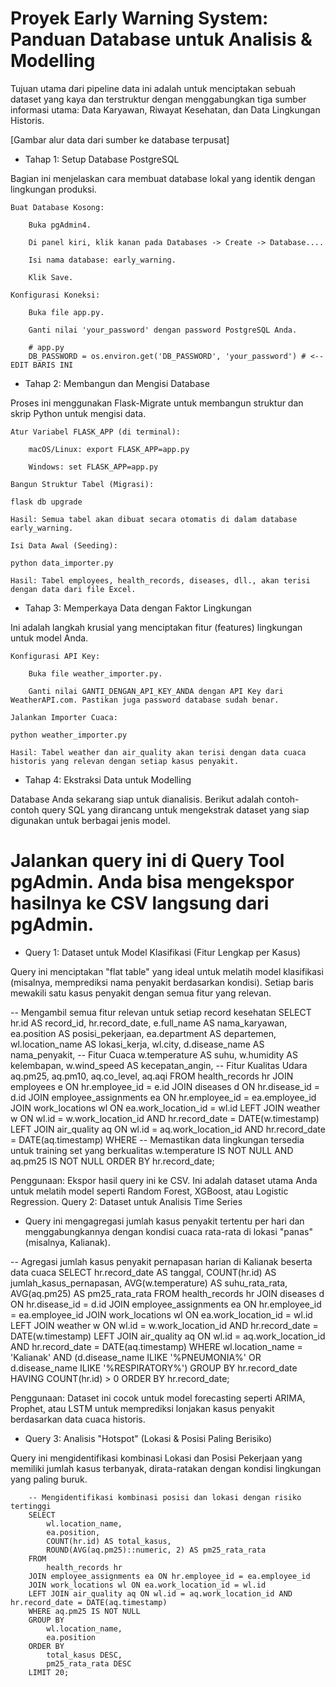 # Proyek Early Warning System: Panduan Database untuk Analisis & Modelling

Tujuan utama dari pipeline data ini adalah untuk menciptakan sebuah dataset yang kaya dan terstruktur dengan menggabungkan tiga sumber informasi utama: Data Karyawan, Riwayat Kesehatan, dan Data Lingkungan Historis.

[Gambar alur data dari sumber ke database terpusat]
* Tahap 1: Setup Database PostgreSQL

Bagian ini menjelaskan cara membuat database lokal yang identik dengan lingkungan produksi.

    Buat Database Kosong:

        Buka pgAdmin4.

        Di panel kiri, klik kanan pada Databases -> Create -> Database....

        Isi nama database: early_warning.

        Klik Save.

    Konfigurasi Koneksi:

        Buka file app.py.

        Ganti nilai 'your_password' dengan password PostgreSQL Anda.

        # app.py
        DB_PASSWORD = os.environ.get('DB_PASSWORD', 'your_password') # <-- EDIT BARIS INI

* Tahap 2: Membangun dan Mengisi Database

Proses ini menggunakan Flask-Migrate untuk membangun struktur dan skrip Python untuk mengisi data.

    Atur Variabel FLASK_APP (di terminal):

        macOS/Linux: export FLASK_APP=app.py

        Windows: set FLASK_APP=app.py

    Bangun Struktur Tabel (Migrasi):

    flask db upgrade

    Hasil: Semua tabel akan dibuat secara otomatis di dalam database early_warning.

    Isi Data Awal (Seeding):

    python data_importer.py

    Hasil: Tabel employees, health_records, diseases, dll., akan terisi dengan data dari file Excel.

* Tahap 3: Memperkaya Data dengan Faktor Lingkungan

Ini adalah langkah krusial yang menciptakan fitur (features) lingkungan untuk model Anda.

    Konfigurasi API Key:

        Buka file weather_importer.py.

        Ganti nilai GANTI_DENGAN_API_KEY_ANDA dengan API Key dari WeatherAPI.com. Pastikan juga password database sudah benar.

    Jalankan Importer Cuaca:

    python weather_importer.py

    Hasil: Tabel weather dan air_quality akan terisi dengan data cuaca historis yang relevan dengan setiap kasus penyakit.

* Tahap 4: Ekstraksi Data untuk Modelling

Database Anda sekarang siap untuk dianalisis. Berikut adalah contoh-contoh query SQL yang dirancang untuk mengekstrak dataset yang siap digunakan untuk berbagai jenis model.

# Jalankan query ini di Query Tool pgAdmin. Anda bisa mengekspor hasilnya ke CSV langsung dari pgAdmin.
* Query 1: Dataset untuk Model Klasifikasi (Fitur Lengkap per Kasus)

Query ini menciptakan "flat table" yang ideal untuk melatih model klasifikasi (misalnya, memprediksi nama penyakit berdasarkan kondisi). Setiap baris mewakili satu kasus penyakit dengan semua fitur yang relevan.

-- Mengambil semua fitur relevan untuk setiap record kesehatan
        SELECT
            hr.id AS record_id,
            hr.record_date,
            e.full_name AS nama_karyawan,
            ea.position AS posisi_pekerjaan,
            ea.department AS departemen,
            wl.location_name AS lokasi_kerja,
            wl.city,
            d.disease_name AS nama_penyakit,
            -- Fitur Cuaca
            w.temperature AS suhu,
            w.humidity AS kelembapan,
            w.wind_speed AS kecepatan_angin,
            -- Fitur Kualitas Udara
            aq.pm25,
            aq.pm10,
            aq.co_level,
            aq.aqi
        FROM
            health_records hr
        JOIN employees e ON hr.employee_id = e.id
        JOIN diseases d ON hr.disease_id = d.id
        JOIN employee_assignments ea ON hr.employee_id = ea.employee_id
        JOIN work_locations wl ON ea.work_location_id = wl.id
        LEFT JOIN weather w ON wl.id = w.work_location_id AND hr.record_date = DATE(w.timestamp)
        LEFT JOIN air_quality aq ON wl.id = aq.work_location_id AND hr.record_date = DATE(aq.timestamp)
        WHERE
            -- Memastikan data lingkungan tersedia untuk training set yang berkualitas
            w.temperature IS NOT NULL AND aq.pm25 IS NOT NULL
        ORDER BY
            hr.record_date;

Penggunaan: Ekspor hasil query ini ke CSV. Ini adalah dataset utama Anda untuk melatih model seperti Random Forest, XGBoost, atau Logistic Regression.
Query 2: Dataset untuk Analisis Time Series

* Query ini mengagregasi jumlah kasus penyakit tertentu per hari dan menggabungkannya dengan kondisi cuaca rata-rata di lokasi "panas" (misalnya, Kalianak).

-- Agregasi jumlah kasus penyakit pernapasan harian di Kalianak beserta data cuaca
        SELECT
            hr.record_date AS tanggal,
            COUNT(hr.id) AS jumlah_kasus_pernapasan,
            AVG(w.temperature) AS suhu_rata_rata,
            AVG(aq.pm25) AS pm25_rata_rata
        FROM
            health_records hr
        JOIN diseases d ON hr.disease_id = d.id
        JOIN employee_assignments ea ON hr.employee_id = ea.employee_id
        JOIN work_locations wl ON ea.work_location_id = wl.id
        LEFT JOIN weather w ON wl.id = w.work_location_id AND hr.record_date = DATE(w.timestamp)
        LEFT JOIN air_quality aq ON wl.id = aq.work_location_id AND hr.record_date = DATE(aq.timestamp)
        WHERE
            wl.location_name = 'Kalianak'
            AND (d.disease_name ILIKE '%PNEUMONIA%' OR d.disease_name ILIKE '%RESPIRATORY%')
        GROUP BY
            hr.record_date
        HAVING
            COUNT(hr.id) > 0
        ORDER BY
            hr.record_date;

Penggunaan: Dataset ini cocok untuk model forecasting seperti ARIMA, Prophet, atau LSTM untuk memprediksi lonjakan kasus penyakit berdasarkan data cuaca historis.
* Query 3: Analisis "Hotspot" (Lokasi & Posisi Paling Berisiko)

Query ini mengidentifikasi kombinasi Lokasi dan Posisi Pekerjaan yang memiliki jumlah kasus terbanyak, dirata-ratakan dengan kondisi lingkungan yang paling buruk.

        -- Mengidentifikasi kombinasi posisi dan lokasi dengan risiko tertinggi
        SELECT
            wl.location_name,
            ea.position,
            COUNT(hr.id) AS total_kasus,
            ROUND(AVG(aq.pm25)::numeric, 2) AS pm25_rata_rata
        FROM
            health_records hr
        JOIN employee_assignments ea ON hr.employee_id = ea.employee_id
        JOIN work_locations wl ON ea.work_location_id = wl.id
        LEFT JOIN air_quality aq ON wl.id = aq.work_location_id AND hr.record_date = DATE(aq.timestamp)
        WHERE aq.pm25 IS NOT NULL
        GROUP BY
            wl.location_name,
            ea.position
        ORDER BY
            total_kasus DESC,
            pm25_rata_rata DESC
        LIMIT 20;

